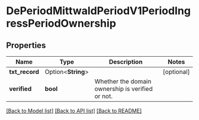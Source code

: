 # DePeriodMittwaldPeriodV1PeriodIngressPeriodOwnership

## Properties

Name | Type | Description | Notes
------------ | ------------- | ------------- | -------------
**txt_record** | Option<**String**> |  | [optional]
**verified** | **bool** | Whether the domain ownership is verified or not. | 

[[Back to Model list]](../README.md#documentation-for-models) [[Back to API list]](../README.md#documentation-for-api-endpoints) [[Back to README]](../README.md)


